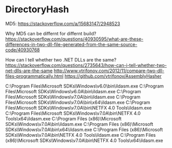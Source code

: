 # DirectoryHash

MD5: https://stackoverflow.com/a/15683147/2948523

Why MD5 can be differnt for differnt build?
https://stackoverflow.com/questions/40930595/what-are-these-differences-in-two-dll-file-generated-from-the-same-source-code/40930768

How can I tell whether two .NET DLLs are the same?
https://stackoverflow.com/questions/2735643/how-can-i-tell-whether-two-net-dlls-are-the-same
http://www.vtrifonov.com/2012/11/compare-two-dll-files-programmatically.html
https://github.com/vtrifonov/AssemblyHasher

C:\Program Files\Microsoft SDKs\Windows\v6.0\bin\ildasm.exe
C:\Program Files\Microsoft SDKs\Windows\v6.0A\bin\ildasm.exe
C:\Program Files\Microsoft SDKs\Windows\v7.0A\bin\ildasm.exe
C:\Program Files\Microsoft SDKs\Windows\v7.0A\bin\x64\ildasm.exe
C:\Program Files\Microsoft SDKs\Windows\v7.0A\bin\NETFX 4.0 Tools\ildasm.exe
C:\Program Files\Microsoft SDKs\Windows\v7.0A\bin\NETFX 4.0 Tools\x64\ildasm.exe
C:\Program Files (x86)\Microsoft SDKs\Windows\v7.0A\bin\ildasm.exe
C:\Program Files (x86)\Microsoft SDKs\Windows\v7.0A\bin\x64\ildasm.exe
C:\Program Files (x86)\Microsoft SDKs\Windows\v7.0A\bin\NETFX 4.0 Tools\ildasm.exe
C:\Program Files (x86)\Microsoft SDKs\Windows\v7.0A\bin\NETFX 4.0 Tools\x64\ildasm.exe
